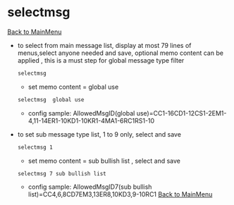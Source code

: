 
# selectmsg
[Back to MainMenu](/docs/helpmain.md)
   * to select from main message list, display at most 79 lines of menus,select anyone needed and save, optional memo content can be applied , this is a must step for global message type filter
     ~~~bash
     selectmsg 
     ~~~
     
     - set memo content = global use
     ~~~bash
     selectmsg  global use    
     ~~~
     - config sample: AllowedMsgID(global use)=CC1-16CD1-12CS1-2EM1-4,11-14ER1-10KD1-10KR1-4MA1-6RC1RS1-10
          
   * to set sub message type list, 1 to 9 only, select and save
     ~~~bash
     selectmsg 1
     ~~~
   
     - set memo content = sub bullish list , select and save
     ~~~bash
     selectmsg 7 sub bullish list
     ~~~
     - config sample: AllowedMsgID7(sub bullish list)=CC4,6,8CD7EM3,13ER8,10KD3,9-10RC1
   [Back to MainMenu](/docs/helpmain.md)